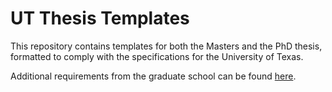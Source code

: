 UT Thesis Templates
===================

This repository contains templates for both the Masters and the PhD thesis, formatted to comply with the specifications for the University of Texas.

Additional requirements from the graduate school can be found [here](http://gradschool.utexas.edu/academics/theses-and-dissertations/digital-submission-requirement).

